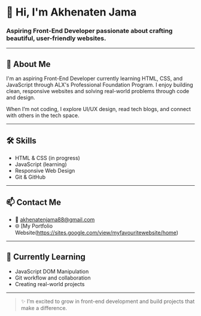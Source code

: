 # 👋 Hi, I'm Akhenaten Jama  
### Aspiring Front-End Developer passionate about crafting beautiful, user-friendly websites.

---

## 🧠 About Me

I'm an aspiring Front-End Developer currently learning HTML, CSS, and JavaScript through ALX's Professional Foundation Program. I enjoy building clean, responsive websites and solving real-world problems through code and design.

When I’m not coding, I explore UI/UX design, read tech blogs, and connect with others in the tech space.

---

## 🛠️ Skills
- HTML & CSS (in progress)
- JavaScript (learning)
- Responsive Web Design
- Git & GitHub

---

## 📫 Contact Me

- 📧 [akhenatenjama88@gmail.com](mailto:akhenatenjama88@gmail.com)
- 🌐 [My Portfolio Website(https://sites.google.com/view/myfavouritewebsite/home)

---

## 🌱 Currently Learning

- JavaScript DOM Manipulation
- Git workflow and collaboration
- Creating real-world projects

---

> ✨ I’m excited to grow in front-end development and build projects that make a difference.
